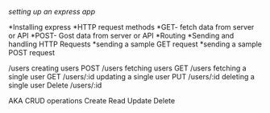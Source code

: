 *setting up an express app*

*Installing express
*HTTP request methods
    *GET- fetch data from server or API
    *POST- Gost data from server or API
*Routing 
*Sending and handling HTTP Requests
    *sending a sample GET request
    *sending a sample POST request


/users
creating users               POST /users
fetching users               GET /users
fetching a single user       GET /users/:id
updating a single user       PUT /users/:id
deleting a single user       Delete /users/:id

AKA CRUD operations
Create
Read
Update
Delete